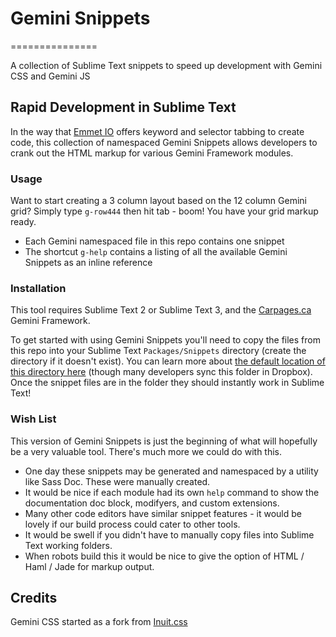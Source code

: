 # Gemini Snippets
===============

A collection of Sublime Text snippets to speed up development with Gemini CSS and Gemini JS

## Rapid Development in Sublime Text

In the way that [Emmet IO](http://emmet.io/) offers keyword and selector tabbing to create code, this collection of namespaced Gemini Snippets allows developers to crank out the HTML markup for various Gemini Framework modules.

### Usage

Want to start creating a 3 column layout based on the 12 column Gemini grid? Simply type ``g-row444`` then hit tab - boom! You have your grid markup ready.

- Each Gemini namespaced file in this repo contains one snippet
- The shortcut ``g-help`` contains a listing of all the available Gemini Snippets as an inline reference

### Installation

This tool requires Sublime Text 2 or Sublime Text 3, and the [Carpages.ca](https://github.com/carpages) Gemini Framework.

To get started with using Gemini Snippets you'll need to copy the files from this repo into your Sublime Text ``Packages/Snippets`` directory (create the directory if it doesn't exist). You can learn more about [the default location of this directory here](http://docs.sublimetext.info/en/sublime-text-3/basic_concepts.html#the-data-directory) (though many developers sync this folder in Dropbox). Once the snippet files are in the folder they should instantly work in Sublime Text!

### Wish List
This version of Gemini Snippets is just the beginning of what will hopefully be a very valuable tool. There's much more we could do with this.

- One day these snippets may be generated and namespaced by a utility like Sass Doc. These were manually created.
- It would be nice if each module had its own ``help`` command to show the documentation doc block, modifyers, and custom extensions.
- Many other code editors have similar snippet features - it would be lovely if our build process could cater to other tools.
- It would be swell if you didn't have to manually copy files into Sublime Text working folders.
- When robots build this it would be nice to give the option of HTML / Haml / Jade for markup output.

## Credits
Gemini CSS started as a fork from [Inuit.css](https://github.com/csswizardry/inuit.css)
